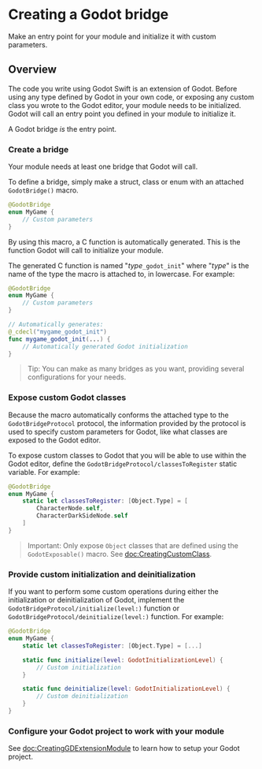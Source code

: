 # Creating a Godot bridge

Make an entry point for your module and initialize it with custom parameters.

## Overview

The code you write using Godot Swift is an extension of Godot. Before using any type defined by Godot in your own code, or exposing any custom class you wrote to the Godot editor, your module needs to be initialized. Godot will call an entry point you defined in your module to initialize it.

A Godot bridge *is* the entry point.

### Create a bridge

Your module needs at least one bridge that Godot will call.

To define a bridge, simply make a struct, class or enum with an attached ``GodotBridge()`` macro.

```swift
@GodotBridge
enum MyGame {
    // Custom parameters
}
```

By using this macro, a C function is automatically generated. This is the function Godot will call to initialize your module.

The generated C function is named "*type*`_godot_init`" where "*type*" is the name of the type the macro is attached to, in lowercase. For example:

```swift
@GodotBridge
enum MyGame {
    // Custom parameters
}

// Automatically generates:
@_cdecl("mygame_godot_init")
func mygame_godot_init(...) {
    // Automatically generated Godot initialization
}
```

> Tip: You can make as many bridges as you want, providing several configurations for your needs.

### Expose custom Godot classes

Because the macro automatically conforms the attached type to the ``GodotBridgeProtocol`` protocol, the information provided by the protocol is used to specify custom parameters for Godot, like what classes are exposed to the Godot editor.

To expose custom classes to Godot that you will be able to use within the Godot editor, define the ``GodotBridgeProtocol/classesToRegister`` static variable. For example:

```swift
@GodotBridge
enum MyGame {
    static let classesToRegister: [Object.Type] = [
        CharacterNode.self,
        CharacterDarkSideNode.self
    ]
}
```

> Important: Only expose ``Object`` classes that are defined using the ``GodotExposable()`` macro. See <doc:CreatingCustomClass>.

### Provide custom initialization and deinitialization

If you want to perform some custom operations during either the initialization or deinitialization of Godot, implement the ``GodotBridgeProtocol/initialize(level:)`` function or ``GodotBridgeProtocol/deinitialize(level:)`` function. For example:

```swift
@GodotBridge
enum MyGame {
    static let classesToRegister: [Object.Type] = [...]

    static func initialize(level: GodotInitializationLevel) {
        // Custom initialization
    }

    static func deinitialize(level: GodotInitializationLevel) {
        // Custom deinitialization
    }
}
```

### Configure your Godot project to work with your module

See <doc:CreatingGDExtensionModule> to learn how to setup your Godot project.
